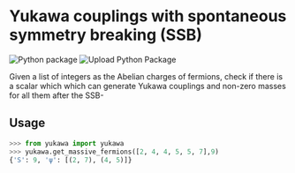 # Yukawa couplings with spontaneous symmetry breaking (SSB)

![Python package](https://github.com/zaaahir/yukawa/workflows/Python%20package/badge.svg)
![Upload Python Package](https://github.com/zaaahir/yukawa/workflows/Upload%20Python%20Package/badge.svg)

Given a list of integers as the Abelian charges of fermions, check if there is a scalar which which can generate Yukawa couplings and non-zero masses for all them after the SSB-

## Usage

```python
>>> from yukawa import yukawa
>>> yukawa.get_massive_fermions([2, 4, 4, 5, 5, 7],9)
{'S': 9, 'ψ': [(2, 7), (4, 5)]}
```
